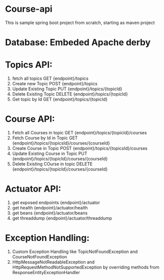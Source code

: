 # Course-api
This is sample spring boot project from scratch, starting as maven project

# Database: Embeded Apache derby

# Topics API:
1. fetch all topics GET {endpoint}/topics  
2. Create new Topic POST {endpoint}/topics 
3. Update Existing Topic PUT {endpoint}/topics/{topicId}
4. Delete Existing Topic DELETE {endpoint}/topics/{topicId}
5. Get topic by Id GET {endpoint}/topics/{topicId}

# Course API:
1. Fetch all Courses in topic GET {endpoint}/topics/{topicId}/courses
2. Fetch Course by Id in Topic GET {endpoint}/topics/{topicsId}/courses/{courseId}
3. Create Course in Topic POST {endpoint}/topics/{topicsId}/courses
4. Update Existing Course in Topic PUT {endpoint}/topics/{topicId}/courses/{courseId}
5. Delete Existing COurse in topic DELETE {endpoint}/topics/{topicId}/courses/{courseId}

# Actuator API:
1. get exposed endpoints {endpoint}/actuator
2. get health {endpoint}/actuator/health
3. get beans {endpoint}/actuator/beans
4. get threaddump {endpoint}/actuator/threaddump

# Exception Handling:
1. Custom Exception Handling like TopicNotFoundException and CourseNotFoundException 
2. HttpMessageNotReadableException and HttpRequestMethodNotSupportedException by overriding methods from ResponseEntityExceptionHandler
